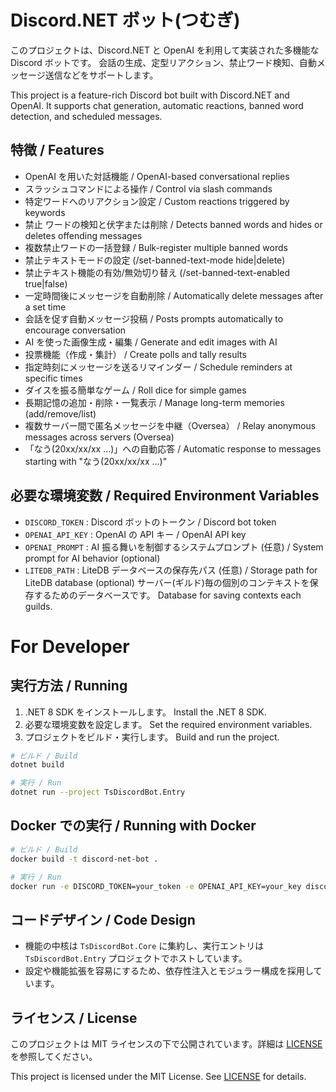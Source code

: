 # Discord.NET ボット(つむぎ)

このプロジェクトは、Discord.NET と OpenAI を利用して実装された多機能な Discord ボットです。
会話の生成、定型リアクション、禁止ワード検知、自動メッセージ送信などをサポートします。

This project is a feature-rich Discord bot built with Discord.NET and OpenAI.
It supports chat generation, automatic reactions, banned word detection, and scheduled messages.

## 特徴 / Features
- OpenAI を用いた対話機能 / OpenAI-based conversational replies
- スラッシュコマンドによる操作 / Control via slash commands
- 特定ワードへのリアクション設定 / Custom reactions triggered by keywords
- 禁止 ワードの検知と伏字または削除 / Detects banned words and hides or deletes offending messages
- 複数禁止ワードの一括登録 / Bulk-register multiple banned words
- 禁止テキストモードの設定 (/set-banned-text-mode hide|delete)
- 禁止テキスト機能の有効/無効切り替え (/set-banned-text-enabled true|false)
- 一定時間後にメッセージを自動削除 / Automatically delete messages after a set time
- 会話を促す自動メッセージ投稿 / Posts prompts automatically to encourage conversation
- AI を使った画像生成・編集 / Generate and edit images with AI
- 投票機能（作成・集計） / Create polls and tally results
- 指定時刻にメッセージを送るリマインダー / Schedule reminders at specific times
- ダイスを振る簡単なゲーム / Roll dice for simple games
- 長期記憶の追加・削除・一覧表示 / Manage long-term memories (add/remove/list)
- 複数サーバー間で匿名メッセージを中継（Oversea） / Relay anonymous messages across servers (Oversea)
- 「なう(20xx/xx/xx ...)」への自動応答 / Automatic response to messages starting with "なう(20xx/xx/xx ...)"

## 必要な環境変数 / Required Environment Variables
- `DISCORD_TOKEN` : Discord ボットのトークン / Discord bot token
- `OPENAI_API_KEY` : OpenAI の API キー / OpenAI API key
- `OPENAI_PROMPT` : AI 振る舞いを制御するシステムプロンプト (任意) / System prompt for AI behavior (optional)
- `LITEDB_PATH` : LiteDB データベースの保存先パス (任意) / Storage path for LiteDB database (optional)
サーバー(ギルド)毎の個別のコンテキストを保存するためのデータベースです。 Database for saving contexts each guilds.

# For Developer

## 実行方法 / Running
1. .NET 8 SDK をインストールします。
   Install the .NET 8 SDK.
2. 必要な環境変数を設定します。
   Set the required environment variables.
3. プロジェクトをビルド・実行します。
   Build and run the project.

```bash
# ビルド / Build
dotnet build

# 実行 / Run
dotnet run --project TsDiscordBot.Entry
```

## Docker での実行 / Running with Docker
```bash
# ビルド / Build
docker build -t discord-net-bot .

# 実行 / Run
docker run -e DISCORD_TOKEN=your_token -e OPENAI_API_KEY=your_key discord-net-bot
```

## コードデザイン / Code Design
- 機能の中核は `TsDiscordBot.Core` に集約し、実行エントリは `TsDiscordBot.Entry` プロジェクトでホストしています。
- 設定や機能拡張を容易にするため、依存性注入とモジュラー構成を採用しています。

## ライセンス / License
このプロジェクトは MIT ライセンスの下で公開されています。詳細は [LICENSE](LICENSE) を参照してください。

This project is licensed under the MIT License. See [LICENSE](LICENSE) for details.
